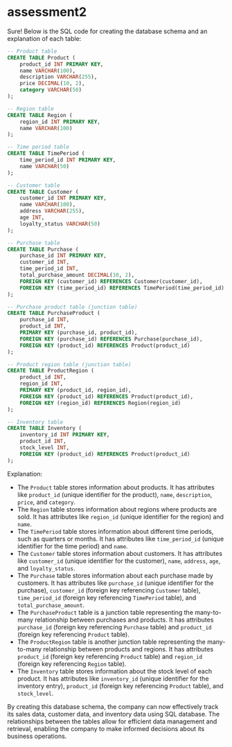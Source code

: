 # assessment2
Sure! Below is the SQL code for creating the database schema and an explanation of each table:

```sql
-- Product table
CREATE TABLE Product (
    product_id INT PRIMARY KEY,
    name VARCHAR(100),
    description VARCHAR(255),
    price DECIMAL(10, 2),
    category VARCHAR(50)
);

-- Region table
CREATE TABLE Region (
    region_id INT PRIMARY KEY,
    name VARCHAR(100)
);

-- Time period table
CREATE TABLE TimePeriod (
    time_period_id INT PRIMARY KEY,
    name VARCHAR(50)
);

-- Customer table
CREATE TABLE Customer (
    customer_id INT PRIMARY KEY,
    name VARCHAR(100),
    address VARCHAR(255),
    age INT,
    loyalty_status VARCHAR(50)
);

-- Purchase table
CREATE TABLE Purchase (
    purchase_id INT PRIMARY KEY,
    customer_id INT,
    time_period_id INT,
    total_purchase_amount DECIMAL(10, 2),
    FOREIGN KEY (customer_id) REFERENCES Customer(customer_id),
    FOREIGN KEY (time_period_id) REFERENCES TimePeriod(time_period_id)
);

-- Purchase product table (junction table)
CREATE TABLE PurchaseProduct (
    purchase_id INT,
    product_id INT,
    PRIMARY KEY (purchase_id, product_id),
    FOREIGN KEY (purchase_id) REFERENCES Purchase(purchase_id),
    FOREIGN KEY (product_id) REFERENCES Product(product_id)
);

-- Product region table (junction table)
CREATE TABLE ProductRegion (
    product_id INT,
    region_id INT,
    PRIMARY KEY (product_id, region_id),
    FOREIGN KEY (product_id) REFERENCES Product(product_id),
    FOREIGN KEY (region_id) REFERENCES Region(region_id)
);

-- Inventory table
CREATE TABLE Inventory (
    inventory_id INT PRIMARY KEY,
    product_id INT,
    stock_level INT,
    FOREIGN KEY (product_id) REFERENCES Product(product_id)
);
```

Explanation:
- The `Product` table stores information about products. It has attributes like `product_id` (unique identifier for the product), `name`, `description`, `price`, and `category`.
- The `Region` table stores information about regions where products are sold. It has attributes like `region_id` (unique identifier for the region) and `name`.
- The `TimePeriod` table stores information about different time periods, such as quarters or months. It has attributes like `time_period_id` (unique identifier for the time period) and `name`.
- The `Customer` table stores information about customers. It has attributes like `customer_id` (unique identifier for the customer), `name`, `address`, `age`, and `loyalty_status`.
- The `Purchase` table stores information about each purchase made by customers. It has attributes like `purchase_id` (unique identifier for the purchase), `customer_id` (foreign key referencing `Customer` table), `time_period_id` (foreign key referencing `TimePeriod` table), and `total_purchase_amount`.
- The `PurchaseProduct` table is a junction table representing the many-to-many relationship between purchases and products. It has attributes `purchase_id` (foreign key referencing `Purchase` table) and `product_id` (foreign key referencing `Product` table).
- The `ProductRegion` table is another junction table representing the many-to-many relationship between products and regions. It has attributes `product_id` (foreign key referencing `Product` table) and `region_id` (foreign key referencing `Region` table).
- The `Inventory` table stores information about the stock level of each product. It has attributes like `inventory_id` (unique identifier for the inventory entry), `product_id` (foreign key referencing `Product` table), and `stock_level`.

By creating this database schema, the company can now effectively track its sales data, customer data, and inventory data using SQL database. The relationships between the tables allow for efficient data management and retrieval, enabling the company to make informed decisions about its business operations.
